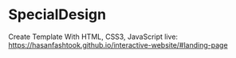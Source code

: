 # SpecialDesign
Create Template With HTML, CSS3, JavaScript
live: https://hasanfashtook.github.io/interactive-website/#landing-page
